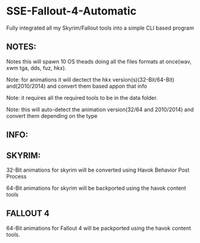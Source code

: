 # SSE-Fallout-4-Automatic
Fully integrated all my Skyrim/Fallout tools into a simple CLI based program

**NOTES:**
---------------------------------------------------------------------
Notes this will spawn 10 OS theads doing all the files formats at once(wav, xwm tga, dds, fuz, hkx).

Note: for animations it will dectect the hkx version(s)(32-Bit/64-Bit) and(2010/2014) and convert them based appon that info

Note: it requires all the required tools to be in the data folder.

Note: this will auto-detect the animation version(32/64 and 2010/2014) and convert them depending on the type

**INFO:**
---------------------------------------------------------------------

**SKYRIM:**
---------------------------------------------------------------------
32-Bit animations for skyrim will be converted using Havok Behavior Post Process

64-Bit animations for skyrim will be backported using the havok content tools

**FALLOUT 4**
---------------------------------------------------------------------
64-Bit animations for Fallout 4 will be packported using the havok content tools.
